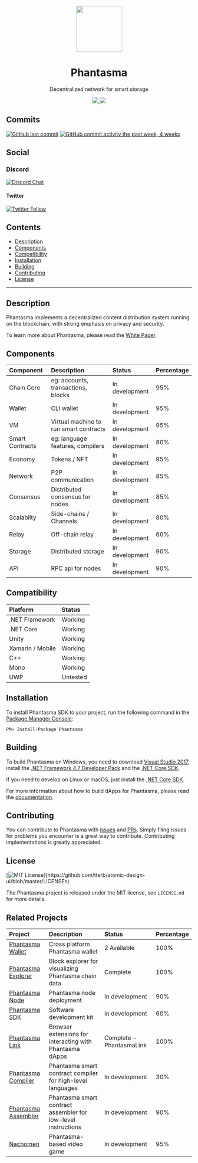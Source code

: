 <p align="center">
  <img
    src="/logo.png"
    width="125px"
  >
</p>

<h1 align="center">Phantasma</h1>

<p align="center">
  Decentralized network for smart storage
</p>

<p align="center">      
  <a href="https://github.com/phantasma-io/PhantasmaChain/workflows/.NET%20Core/badge.svg?branch=master">
    <img src="https://github.com/phantasma-io/PhantasmaChain/workflows/.NET%20Core/badge.svg">
  </a>
  <a href="https://github.com/phantasma-io/PhantasmaChain/blob/master/LICENSE">
    <img src="https://img.shields.io/badge/license-MIT-blue.svg">
  </a>
</p>

## Commits
[![GitHub last commit](https://img.shields.io/github/last-commit/phantasma-io/phantasma-ng.svg?style=flat)]()
[![GitHub commit activity the past week, 4 weeks](https://img.shields.io/github/commit-activity/y/phantasma-io/phantasma-ng.svg?style=flat)]()

## Social

### Discord  
[![Discord Chat](https://img.shields.io/discord/404769727634997261.svg)](https://discord.gg/RsKn8EN)  

#### Twitter
[![Twitter Follow](https://img.shields.io/twitter/follow/phantasmachain.svg?style=social)](https://twitter.com/phantasmachain)

## Contents

- [Description](#description)
- [Components](#components)
- [Compatibility](#compatibility)
- [Installation](#installation)
- [Building](#building)
- [Contributing](#contributing)
- [License](#license)

---

## Description

Phantasma implements a decentralized content distribution system running on the blockchain, with strong emphasis on privacy and security.

To learn more about Phantasma, please read the [White Paper](https://phantasma.io/phantasma_whitepaper.pdf).

## Components

Component	| Description	| Status	| Percentage
:---------------------- | :------------ | :------------  | :------------ 
Chain Core 		| eg: accounts, transactions, blocks | In development | 95%
Wallet | CLI wallet | In development | 95%
VM 		| Virtual machine to run smart contracts | In development | 95%
Smart Contracts | eg: language features, compilers | In development | 80%
Economy | Tokens / NFT | In development | 95%
Network 			| P2P communication | In development | 85%
Consensus | Distributed consensus for nodes | In development | 85%
Scalabilty | Side-chains / Channels | In development | 80%
Relay | Off-chain relay | In development | 60%
Storage | Distributed storage | In development| 90%
API 			| RPC api for nodes | In development | 90%

## Compatibility

Platform 		| Status
:---------------------- | :------------
.NET Framework 		| Working
.NET Core 		| Working
Unity 			| Working
Xamarin / Mobile 	| Working
C++ 		| Working
Mono 			| Working
UWP 			| Untested

## Installation

To install Phantasma SDK to your project, run the following command in the [Package Manager Console](https://docs.nuget.org/ndocs/tools/package-manager-console):

```
PM> Install-Package Phantasma
```

## Building

To build Phantasma on Windows, you need to download [Visual Studio 2017](https://www.visualstudio.com/products/visual-studio-community-vs), install the [.NET Framework 4.7 Developer Pack](https://www.microsoft.com/en-us/download/details.aspx?id=55168) and the [.NET Core SDK](https://www.microsoft.com/net/core).

If you need to develop on Linux or macOS, just install the [.NET Core SDK](https://www.microsoft.com/net/core).

For more information about how to build dApps for Phantasma, please read the [documentation](http://phantasma.io/development).

## Contributing

You can contribute to Phantasma with [issues](https://github.com/Phantasma-io/PhantasmaChain/issues) and [PRs](https://github.com/Phantasma-io/PhantasmaChain/pulls). Simply filing issues for problems you encounter is a great way to contribute. Contributing implementations is greatly appreciated.

## License

[![MIT License](https://img.shields.io/apm/l/atomic-design-ui.svg?)](https://github.com/tterb/atomic-design-ui/blob/master/LICENSEs)

The Phantasma project is released under the MIT license, see `LICENSE.md` for more details.

## Related Projects

Project	| Description	| Status	| Percentage
:---------------------- | :------------ | :------------  | :------------ 
[Phantasma Wallet](https://www.phantasma.io/wallets) 		| Cross platform Phantasma wallet | 2 Available | 100%
[Phantasma Explorer](https://explorer.phantasma.io/) | Block explorer for visualizing Phantasma chain data | Complete | 100%
[Phantasma Node](https://github.com/phantasma-io/PhantasmaNode) | Phantasma node deployment | In development | 90%
[Phantasma SDK](https://github.com/phantasma-io/PhantasmaSDK) 		| Software development kit | In development | 60%
[Phantasma Link](https://github.com/phantasma-io/PhantasmaLink) 		| Browser extensions for interacting with Phantasma dApps | Complete - PhantasmaLink | 100%
[Phantasma Compiler](https://github.com/phantasma-io/PhantasmaCompiler) | Phantasma smart contract compiler for high-level languages | In development | 30%
[Phantasma Assembler](https://github.com/phantasma-io/PhantasmaAssembler) | Phantasma smart contract assembler for low-level instructions | In development | 90%
[Nachomen](https://nacho.men) 			| Phantasma-based video game | In development | 95%
